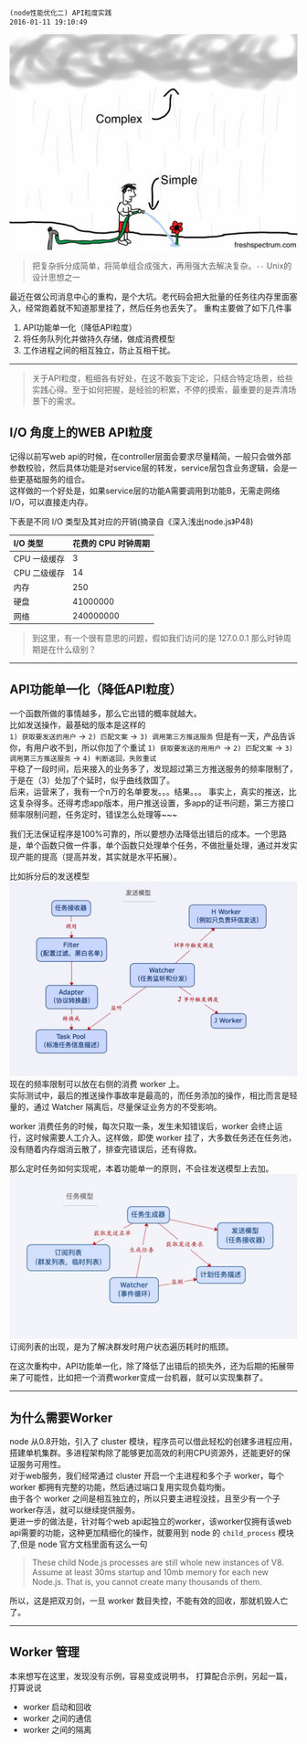 ```
(node性能优化二) API粒度实践
2016-01-11 19:10:49
```

![simple vs complex](../images/wpid-Photo-Apr-4-2013-105-PM.jpg)

>把复杂拆分成简单，将简单组合成强大，再用强大去解决复杂。`--` Unix的设计思想之一

最近在做公司消息中心的重构，是个大坑。老代码会把大批量的任务往内存里面塞入，经常跑着就不知道那里挂了，然后任务也丢失了。
重构主要做了如下几件事
1. API功能单一化（降低API粒度）
2. 将任务队列化并做持久存储，做成消费模型
3. 工作进程之间的相互独立，防止互相干扰。

---
<!-- more -->

> 关于API粒度，粗细各有好处，在这不敢妄下定论，只结合特定场景，给些实践心得。至于如何把握，是经验的积累，不停的摸索，最重要的是弄清场景下的需求。

## I/O 角度上的WEB API粒度
记得以前写web api的时候，在controller层面会要求尽量精简，一般只会做外部参数校验，然后具体功能是对service层的转发，service层包含业务逻辑，会是一些更基础服务的组合。  
这样做的一个好处是，如果service层的功能A需要调用到功能B，无需走网络I/O，可以直接走内存。  

下表是不同 I/O 类型及其对应的开销(摘录自《深入浅出node.js》P48)

| I/O 类型     | 花费的 CPU 时钟周期
| :---         | :---
| CPU 一级缓存 | 3
| CPU 二级缓存 | 14
| 内存         | 250
| 硬盘         | 41000000
| 网络         | 240000000

> 到这里，有一个很有意思的问题，假如我们访问的是 127.0.0.1 那么时钟周期是在什么级别？

---

## API功能单一化（降低API粒度）
一个函数所做的事情越多，那么它出错的概率就越大。  
比如发送操作，最基础的版本是这样的  
`1) 获取要发送的用户` -> `2) 匹配文案` -> `3) 调用第三方推送服务`
但是有一天，产品告诉你，有用户收不到，所以你加了个重试
`1) 获取要发送的用用户` -> `2) 匹配文案` -> `3) 调用第三方推送服务` -> `4) 判断返回，失败重试`  
平稳了一段时间，后来接入的业务多了，发现超过第三方推送服务的频率限制了，于是在（3）处加了个延时，似乎曲线救国了。  
后来，运营来了，我有一个n万的名单要发。。。结果。。。
事实上，真实的推送，比这复杂得多。还得考虑app版本，用户推送设置，多app的证书问题，第三方接口频率限制问题，任务定时，错误怎么处理等~~~

我们无法保证程序是100%可靠的，所以要想办法降低出错后的成本。一个思路是，单个函数只做一件事，单个函数只处理单个任务，不做批量处理，通过并发实现产能的提高（提高并发，其实就是水平拓展）。  

比如拆分后的发送模型
![发送模型](../images/push-send-model.png)
现在的频率限制可以放在右侧的消费 worker 上。  
实际测试中，最后的推送操作事故率是最高的，而任务添加的操作，相比而言是轻量的，通过 Watcher 隔离后，尽量保证业务方的不受影响。

worker 消费任务的时候，每次只取一条，发生未知错误后，worker 会终止运行，这时候需要人工介入。这样做，即使 worker 挂了，大多数任务还在任务池，没有随着内存烟消云散了，排查完错误后，还有得救。

那么定时任务如何实现呢，本着功能单一的原则，不会往发送模型上去加。
![任务模型](../images/push-schedule-model.png)
订阅列表的出现，是为了解决群发时用户状态遍历耗时的瓶颈。

在这次重构中，API功能单一化，除了降低了出错后的损失外，还为后期的拓展带来了可能性，比如把一个消费worker变成一台机器，就可以实现集群了。

---

## 为什么需要Worker
node 从0.8开始，引入了 cluster 模块，程序员可以借此轻松的创建多进程应用，搭建单机集群。多进程架构除了能够更加高效的利用CPU资源外，还能更好的保证服务可用性。  
对于web服务，我们经常通过 cluster 开启一个主进程和多个子 worker，每个 worker 都拥有完整的功能，然后通过端口复用实现负载均衡。  
由于各个 worker 之间是相互独立的，所以只要主进程没挂，且至少有一个子worker存活，就可以继续提供服务。  
更进一步的做法是，针对每个web api起独立的worker，该worker仅拥有该web api需要的功能，这种更加精细化的操作，就要用到 node 的 `child_process` 模块了,但是 node 官方文档里面有这么一句  

>These child Node.js processes are still whole new instances of V8. Assume at least 30ms startup and 10mb memory for each new Node.js. That is, you cannot create many thousands of them.

所以，这是把双刃剑，一旦 worker 数目失控，不能有效的回收，那就机毁人亡了。  

---

## Worker 管理
本来想写在这里，发现没有示例，容易变成说明书，
打算配合示例，另起一篇，打算说说

* worker 启动和回收
* worker 之间的通信
* worker 之间的隔离
